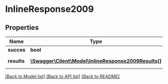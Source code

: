 # InlineResponse2009

## Properties
Name | Type | Description | Notes
------------ | ------------- | ------------- | -------------
**succes** | **bool** |  | [optional] 
**results** | [**\Swagger\Client\Model\InlineResponse2009Results[]**](InlineResponse2009Results.md) | The list of tools | [optional] 

[[Back to Model list]](../../README.md#documentation-for-models) [[Back to API list]](../../README.md#documentation-for-api-endpoints) [[Back to README]](../../README.md)

